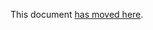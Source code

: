 This document [has moved here](https://github.com/CDLUC3/dashv2/blob/development/documentation/dash2_install.md).
